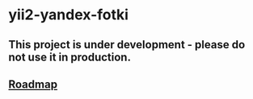 # yii2-yandex-fotki

## This project is under development - please do not use it in production.

## [Roadmap](https://github.com/romka-chev/yii2-yandex-fotki/wiki/Roadmap)
